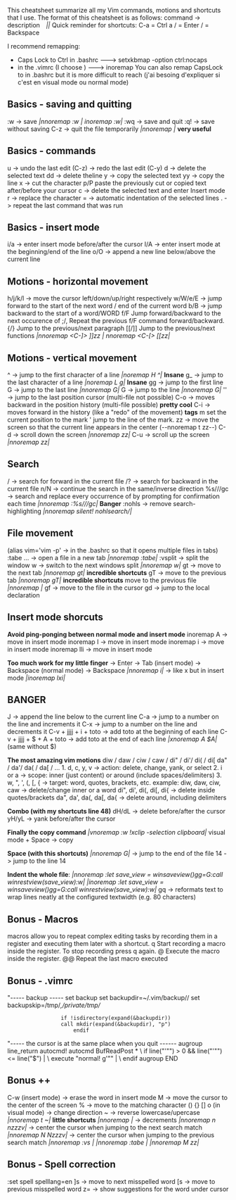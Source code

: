 This cheatsheet summarize all my Vim commands, motions and shortcuts that I use.
The format of this cheatsheet is as follows:
command -> description *|<the shortcuts>|*
Quick reminder for shortcuts: C-a = Ctrl a / <CR> = Enter / <BS> = Backspace

I recommend remapping:
- Caps Lock to Ctrl in .bashrc         ---> setxkbmap -option ctrl:nocaps
- <Esc> in the .vimrc (I choose <C-f>) ---> inoremap <C-f> <Esc>
You can also remap CapsLock to <Esc> in .bashrc but it is more difficult to reach
(j'ai besoing d'expliquer si c'est en visual mode ou normal mode)



## Basics - saving and quitting ##

:w -> save                       *|nnoremap <C-w> :w<CR> | inoremap <C-w> <Esc>:w<CR>|*
:wq -> save and quit
:q! -> save without saving
C-z -> quit the file temporarily *|nnoremap <C-g> <C-z> |*     **very useful**



## Basics - commands ##

u -> undo the last edit (C-z)
<C-r> -> redo the last edit (C-y)
d -> delete the selected text
dd -> delete theline
y -> copy the selected text
yy -> copy the line
x -> cut the character
p/P paste the previously cut or copied text after/before your cursor
c -> delete the selected text and enter Insert mode
r -> replace the character
= -> automatic indentation of the selected lines
. -> repeat the last command that was run



## Basics - insert mode ##

i/a -> enter insert mode before/after the cursor
I/A -> enter insert mode at the beginning/end of the line
o/O -> append a new line below/above the current line



## Motions - horizontal movement ##

h/j/k/l -> move the cursor left/down/up/right respectively
w/W/e/E -> jump forward to the start of the next word / end of the current word
b/B -> jump backward to the start of a word/WORD
f<character>/F<character> Jump forward/backward to the next occurence of <character>
;/, Repeat the previous f/F command forward/backward.
{/} Jump to the previous/next paragraph
[[/]] Jump to the previous/next functions     *|nnoremap <C-]> ]]zz | nnoremap <C-[> [[zz|*



## Motions - vertical movement ##

^ -> jump to the first character of a line    *|noremap H ^|*         **Insane**
g_ -> jump to the last character of a line    *|noremap L g|*         **Insane**
gg -> jump to the first line
G -> jump to the last line                    *|nnoremap <Space> G|*
<number>G -> jump to the line <number>        *|nnoremap <Space> G|*
'' -> jump to the last position cursor (multi-file not possible)
C-o -> moves backward in the position history (multi-file possible)   **pretty cool**
C-i -> moves forward in the history (like a "redo" of the movement)
**tags**
m<character> set the current position to the mark
'<character> jump to the line of the mark.
zz -> move the screen so that the current line appears in the center (--nnoremap t zz--)
C-d -> scroll down the screen                 *|nnoremap <C-d> <C-d>zz|*
C-u -> scroll up the screen                   *|nnoremap <C-u> <C-u>zz|*



## Search ##

/<pattern> -> search for forward in the current file
/?<pattern> -> search for backward in the current file
n/N -> continue the search in the same/inverse direction
%s/<pattern>/<replacement>/gc -> search and replace every occurrence of by prompting for confirmation each time 
                                              *|nnoremap <C-y> :%s///gc<left><left><left><left>|* **Banger**
:nohls -> remove search-highlighting          *|nnoremap <CR><CR> <Cmd>silent! nohlsearch<CR>/<BS><CR>|*



## File movement ##

(alias vim='vim -p' -> in the .bashrc so that it opens multiple files in tabs)
:tabe ... -> open a file in a new tab         *|nnoremap <C-t> :tabe|*
:vsplit -> split the window
<C-w>w -> switch to the next windows split   *|nnoremap <C-j> <C-w>w|*
gt -> move to the next tab                   *|nnoremap <C-l> gt|*    **incredible shortcuts**
gT -> move to the previous tab               *|nnoremap <C-h> gT|*    **incredible shortcuts**
<C-6> move to the previous file              *|nnoremap <C-e> <C-6>|*
gf -> move to the file in the cursor
gd -> jump to the local declaration



## Insert mode shorcuts ##

**Avoid ping-ponging between normal mode and insert mode**
inoremap <C-a> <Esc>A -> move in insert mode
inoremap <C-e> <Esc>I -> move in insert mode
inoremap <C-h> <Esc>i -> move in insert mode
inoremap <C-l> <Esc>lli -> move in insert mode

**Too much work for my little finger**
<C-j> -> Enter
<C-i> -> Tab
<C-k> (insert mode) -> Backspace
<C-k> (normal mode) -> Backspace             *|nnoremap <C-k> i<BS><Esc><right>|*
<C-x> -> like x but in insert mode           *|inoremap <C-x> <Esc>lxi|*



## BANGER ##

J -> append the line below to the current line
C-a -> jump to a number on the line and increments it
C-x -> jump to a number on the line and decrements it
C-v + jjjj + i + toto<Esc> -> add toto at the beginning of each line
C-v + jjjj + $ + A + toto<Esc> -> add toto at the end of each line
*|xnoremap A $A|* (same without $)

**The most amazing vim motions**
diw / daw / ciw / caw / di" / di'/ di( / di[ da" / da'/ da( / da[ / ...
    1. d, c, y, v → action: delete, change, yank, or select
    2. i or a → scope: inner (just content) or around (include spaces/delimiters)
    3. w, ", ', (, [, { → target: word, quotes, brackets, etc.
example:
diw, daw, ciw, caw → delete/change inner or a word
di", di', di(, di[, di{ → delete inside quotes/brackets
da", da', da(, da[, da{ → delete around, including delimiters

**Combo (with my shortcuts line 48)**
dH/dL -> delete before/after the cursor
yH/yL -> yank before/after the cursor

**Finally the copy command**
*|vnoremap <Space> :w !xclip -selection clipboard<CR><CR>|*
visual mode + Space -> copy

**Space (with this shortcuts)**
*|nnoremap <Space> G|*
<Space> -> jump to the end of the file
14<Space> -> jump to the line 14

**Indent the whole file**:
*|nnoremap <C-q> :let save_view = winsaveview()<CR>gg=G:call winrestview(save_view)<CR>:w<CR>|*
*|inoremap <C-q> <Esc>:let save_view = winsaveview()<CR>gg=G:call winrestview(save_view)<CR>:w<CR>|*
gq -> reformats text to wrap lines neatly at the configured textwidth (e.g. 80 characters)



## Bonus - Macros ##

macros allow you to repeat complex editing tasks by recording them
in a register and executing them later with a shortcut.
q<register name> Start recording a macro inside the register. To
stop recording press q again.
@<register name> Execute the macro inside the register.
@@ Repeat the last macro executed



## Bonus - .vimrc ##
"----- backup -----
set backup
set backupdir=~/.vim/backup//
set backupskip=/tmp/*,/private/tmp/*

                     if !isdirectory(expand(&backupdir))
                     call mkdir(expand(&backupdir), "p")
                         endif
"----- the cursor is at the same place when you quit ------
augroup line_return
    autocmd!
    autocmd BufReadPost *
                \ if line("'\"") > 0 && line("'\"") <= line("$") |
                \   execute "normal! g'\"" |
                \ endif
augroup END



## Bonus ++ ##

C-w (insert mode) -> erase the word in insert mode
M -> move the cursor to the center of the screen
% -> move to the matching character () {} []
o (in visual mode) -> change direction
~ -> reverse lowercase/upercase *|nnoremap t ~|*
**little shortcuts**
*|nnoremap <C-s> <C-x>|* -> decrements
*|nnoremap n nzzzv|* -> center the cursor when jumping to the next search match
*|nnoremap N Nzzzv|* -> center the cursor when jumping to the previous search match
*|nnoremap <C-p> :vs |*
*|nnoremap <C-t> :tabe |*
*|nnoremap M zz|*


## Bonus - Spell correction ##

:set spell spelllang=en
]s -> move to next misspelled word
[s -> move to previous misspelled word
z= -> show suggestions for the word under cursor

